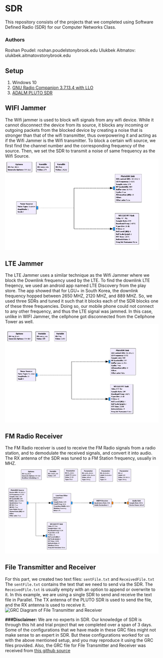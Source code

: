 # SDR
This repository consists of the projects that we completed using Software Defined Radio (SDR) for our Computer Networks Class.

### Authors
Roshan Poudel: roshan.poudel<at>stonybrook.edu
Ulukbek Aitmatov: ulukbek.aitmatov<at>stonybrook.edu

## Setup
1. Windows 10
2. [GNU Radio Companion 3.7.13.4 with LLO](http://www.gcndevelopment.com/gnuradio/downloads.htm)
3. [ADALM PLUTO SDR](https://www.amazon.com/ANALOG-DEVICES-ADALM-Pluto-Software-Learning/dp/B079VXXKXR)

## WIFI Jammer
The Wifi jammer is used to block wifi signals from any wifi device. While it cannot disconnect the device from its source, it blocks any incoming or outgoing packets from the blocked device by creating a noise that is stronger than that of the wifi transmitter, thus overpowering it and acting as if the Wifi Jammer is the Wifi transmitter. To block a certain wifi source, we first find the channel number and the corresponding frequency of the source. Then, we set the SDR to transmit a noise of same frequency as the Wifi Source.
![GRC Diagram of WIFI Jammer](./images/WIFI_Jammer_GRC.png)


## LTE Jammer
The LTE Jammer uses a similar technique as the Wifi Jammer where we block the Downlink frequency used by the LTE. To find the downlink LTE freqency, we used an android app named LTE Discovery from the play store. The app showed that for LGU+ in South Korea, the downlink frequency hopped between 2650 MHZ, 2120 MHZ, and 889 MHZ. So, we used three SDRs and tuned it such that it blocks each of the SDR blocks one of these three frequencies. Doing so, our mobile phone could not connect to any other frequency, and thus the LTE signal was jammed. In this case, unlike in WIFI Jammer, the cellphone got disconnected from the Cellphone Tower as well.
![GRC Diagram of LTE Jammer](./images/LTE_Jammer_GRC.png)


## FM Radio Receiver
The FM Radio receiver is used to receive the FM Radio signals from a radio station, and to demodulate the received signals, and convert it into audio. The RX antenna of the SDR was tuned to a FM Station frequency, usually in MHZ. 
![GRC Diagram of FM Radio Receiver](./images/FM_Radio_GRC.png)

## File Transmitter and Receiver
For this part, we created two text files: `sentFile.txt` and `ReceivedFile.txt` The  `sentFile.txt` contains the text that we need to send via the SDR. The `ReceivedFile.txt` is usually empty with an option to append or overwrite to it. In this example, we are using a single SDR to send and receive the text file in Parallel. The TX antenna of the PLUTO SDR is used to send the file, and the RX antenna is used to receive it.
![GRC Diagram of File Transmitter and Receiver](./images/Tranmitter_Receiver_GRC)


**###Disclaimer:**
We are no experts in SDR. Our knowledge of SDR is through this hit and trial project that we completed over a span of 3 days. Some of the configurations that we have made in these GRC files might not make sense to an expert in SDR. But these configurations worked for us with the above mentioned setup, and you may reproduce it using the GRC files provided. Also, the GRC file for File Transmitter and Receiver was received from [this github source](https://github.com/patel999jay/ADALM-Pluto-File-Transfer) 